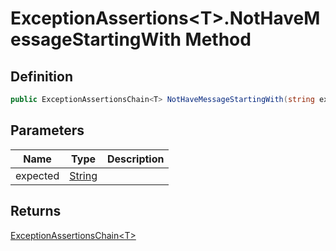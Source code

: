 # ExceptionAssertions&lt;T&gt;.NotHaveMessageStartingWith Method
## Definition

```c#
public ExceptionAssertionsChain<T> NotHaveMessageStartingWith(string expected);
```

## Parameters

| Name | Type | Description |
| ---- | ---- | ----------- |
| expected | [String](https://learn.microsoft.com/en-gb/dotnet/api/System.String) |  |

## Returns

[ExceptionAssertionsChain&lt;T&gt;](MrKWatkins.Assertions.ExceptionAssertionsChain-1.md)
